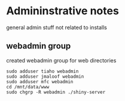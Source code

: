 # Admininstrative notes

general admin stuff not related to installs

## webadmin group
created webadmin group for web directories

    sudo adduser tiaho webadmin
    sudo adduser jmaloof webadmin
    sudo adduser mfc webadmin
    cd /mnt/data/www
    sudo chgrp -R webadmin ./shiny-server

